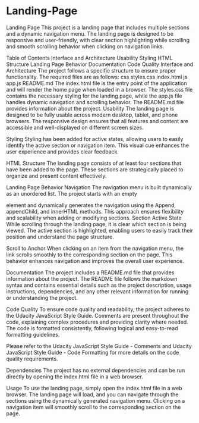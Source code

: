 # Landing-Page
Landing Page This project is a landing page that includes multiple sections and a dynamic navigation menu. The landing page is designed to be responsive and user-friendly, with clear section highlighting while scrolling and smooth scrolling behavior when clicking on navigation links.

Table of Contents Interface and Architecture Usability Styling HTML Structure Landing Page Behavior Documentation Code Quality Interface and Architecture The project follows a specific structure to ensure proper functionality. The required files are as follows:
css
styles.css
index.html
js
app.js
README.md The index.html file is the entry point of the application and will render the home page when loaded in a browser. The styles.css file contains the necessary styling for the landing page, while the app.js file handles dynamic navigation and scrolling behavior. The README.md file provides information about the project.
Usability The landing page is designed to be fully usable across modern desktop, tablet, and phone browsers. The responsive design ensures that all features and content are accessible and well-displayed on different screen sizes.

Styling Styling has been added for active states, allowing users to easily identify the active section or navigation item. This visual cue enhances the user experience and provides clear feedback.

HTML Structure The landing page consists of at least four sections that have been added to the page. These sections are strategically placed to organize and present content effectively.

Landing Page Behavior Navigation The navigation menu is built dynamically as an unordered list. The project starts with an empty

element and dynamically generates the navigation using the Append, appendChild, and innerHTML methods. This approach ensures flexibility and scalability when adding or modifying sections.
Section Active State While scrolling through the landing page, it is clear which section is being viewed. The active section is highlighted, enabling users to easily track their position and understand the page structure.

Scroll to Anchor When clicking on an item from the navigation menu, the link scrolls smoothly to the corresponding section on the page. This behavior enhances navigation and improves the overall user experience.

Documentation The project includes a README.md file that provides information about the project. The README file follows the markdown syntax and contains essential details such as the project description, usage instructions, dependencies, and any other relevant information for running or understanding the project.

Code Quality To ensure code quality and readability, the project adheres to the Udacity JavaScript Style Guide. Comments are present throughout the code, explaining complex procedures and providing clarity where needed. The code is formatted consistently, following logical and easy-to-read formatting guidelines.

Please refer to the Udacity JavaScript Style Guide - Comments and Udacity JavaScript Style Guide - Code Formatting for more details on the code quality requirements.

Dependencies The project has no external dependencies and can be run directly by opening the index.html file in a web browser.

Usage To use the landing page, simply open the index.html file in a web browser. The landing page will load, and you can navigate through the sections using the dynamically generated navigation menu. Clicking on a navigation item will smoothly scroll to the corresponding section on the page.
